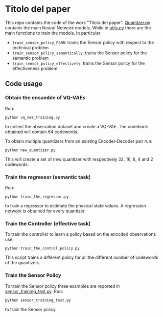 # Titolo del paper

This repo contains the code of the work "Titolo del paper". [Quantizer.py](https://github.com/pietro-talli/effective_cartpole/blob/main/Quantizer.py)
contains the main Neural Network models. While in [utils.py](https://github.com/pietro-talli/effective_cartpole/blob/main/utils.py) there are the main functions to train the models. In particular
- `train_sensor_policy_PSNR`: trains the Sensor policy with respect to the technical problem
- `train_sensor_policy_semantically`: trains the Sensor policy for the semantic problem 
- `train_sensor_policy_effectively`: trains the Sensor policy for the effectiveness problem 

## Code usage

### Obtain the ensamble of VQ-VAEs
Run:
```
python vq_vae_training.py
```
to collect the observation dataset and create a VQ-VAE. The codebook obtained will contain 64 codewords.

To obtain multiple quantizers from an existing Encoder-Decoder pair run:
```
python new_quantizer.py
```
This will create a set of new quantizer with respectively 32, 16, 8, 4 and 2 codewords. 

### Train the regressor (semantic task)
Run:
```
python train_the_regressor.py
```
to train a regressor to estimate the physical state values. A regression network is obtained for every quantizer. 

### Train the Controller (effective task)
To train the controller to learn a policy based on the encoded observations use:
```
python train_the_control_policy.py
```
This script trains a different policy for all the different number of codewords of the quantizers. 

### Train the Sensor Policy
To train the Sensor policy three examples are reported in [sensor_training_test.py](https://github.com/pietro-talli/effective_cartpole/blob/main/sensor_training_test.py). Run:
```
python sensor_training_test.py
```
to train the Sensor policy.

